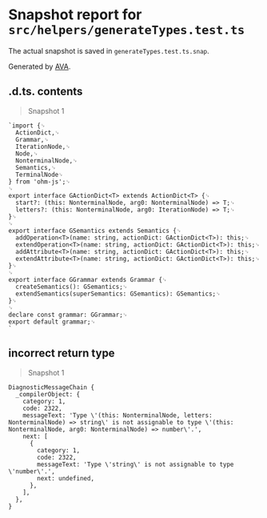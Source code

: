 # Snapshot report for `src/helpers/generateTypes.test.ts`

The actual snapshot is saved in `generateTypes.test.ts.snap`.

Generated by [AVA](https://avajs.dev).

## .d.ts. contents

> Snapshot 1

    `import {␊
      ActionDict,␊
      Grammar,␊
      IterationNode,␊
      Node,␊
      NonterminalNode,␊
      Semantics,␊
      TerminalNode␊
    } from 'ohm-js';␊
    ␊
    export interface GActionDict<T> extends ActionDict<T> {␊
      start?: (this: NonterminalNode, arg0: NonterminalNode) => T;␊
      letters?: (this: NonterminalNode, arg0: IterationNode) => T;␊
    }␊
    ␊
    export interface GSemantics extends Semantics {␊
      addOperation<T>(name: string, actionDict: GActionDict<T>): this;␊
      extendOperation<T>(name: string, actionDict: GActionDict<T>): this;␊
      addAttribute<T>(name: string, actionDict: GActionDict<T>): this;␊
      extendAttribute<T>(name: string, actionDict: GActionDict<T>): this;␊
    }␊
    ␊
    export interface GGrammar extends Grammar {␊
      createSemantics(): GSemantics;␊
      extendSemantics(superSemantics: GSemantics): GSemantics;␊
    }␊
    ␊
    declare const grammar: GGrammar;␊
    export default grammar;␊
    `

## incorrect return type

> Snapshot 1

    DiagnosticMessageChain {
      _compilerObject: {
        category: 1,
        code: 2322,
        messageText: 'Type \'(this: NonterminalNode, letters: NonterminalNode) => string\' is not assignable to type \'(this: NonterminalNode, arg0: NonterminalNode) => number\'.',
        next: [
          {
            category: 1,
            code: 2322,
            messageText: 'Type \'string\' is not assignable to type \'number\'.',
            next: undefined,
          },
        ],
      },
    }
